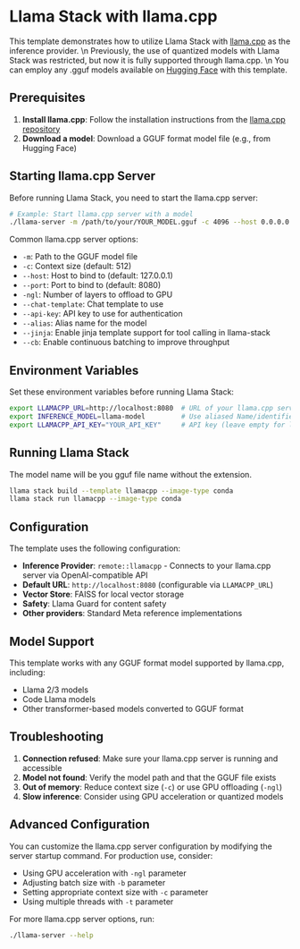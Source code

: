 # Llama Stack with llama.cpp

This template demonstrates how to utilize Llama Stack with [llama.cpp](https://github.com/ggerganov/llama.cpp) as the inference provider. \n
Previously, the use of quantized models with Llama Stack was restricted, but now it is fully supported through llama.cpp. \n
You can employ any .gguf models available on [Hugging Face](https://huggingface.co/models) with this template.


## Prerequisites

1. **Install llama.cpp**: Follow the installation instructions from the [llama.cpp repository](https://github.com/ggerganov/llama.cpp)
2. **Download a model**: Download a GGUF format model file (e.g., from Hugging Face)

## Starting llama.cpp Server

Before running Llama Stack, you need to start the llama.cpp server:

```bash
# Example: Start llama.cpp server with a model
./llama-server -m /path/to/your/YOUR_MODEL.gguf -c 4096 --host 0.0.0.0 --port 8080 --api-key YOUR_API_KEY --jinja -cb --alias llama-model
```

Common llama.cpp server options:

- `-m`: Path to the GGUF model file
- `-c`: Context size (default: 512)
- `--host`: Host to bind to (default: 127.0.0.1)
- `--port`: Port to bind to (default: 8080)
- `-ngl`: Number of layers to offload to GPU
- `--chat-template`: Chat template to use
- `--api-key`: API key to use for authentication
- `--alias`: Alias name for the model
- `--jinja`: Enable jinja template support for tool calling in llama-stack
- `--cb`: Enable continuous batching to improve throughput

## Environment Variables

Set these environment variables before running Llama Stack:

```bash
export LLAMACPP_URL=http://localhost:8080  # URL of your llama.cpp server (without /v1 suffix)
export INFERENCE_MODEL=llama-model         # Use aliased Name/identifier
export LLAMACPP_API_KEY="YOUR_API_KEY"     # API key (leave empty for local servers)
```

## Running Llama Stack

The model name will be you gguf file name without the extension.

```bash
llama stack build --template llamacpp --image-type conda
llama stack run llamacpp --image-type conda
```

## Configuration

The template uses the following configuration:

- **Inference Provider**: `remote::llamacpp` - Connects to your llama.cpp server via OpenAI-compatible API
- **Default URL**: `http://localhost:8080` (configurable via `LLAMACPP_URL`)
- **Vector Store**: FAISS for local vector storage
- **Safety**: Llama Guard for content safety
- **Other providers**: Standard Meta reference implementations

## Model Support

This template works with any GGUF format model supported by llama.cpp, including:

- Llama 2/3 models
- Code Llama models
- Other transformer-based models converted to GGUF format

## Troubleshooting

1. **Connection refused**: Make sure your llama.cpp server is running and accessible
2. **Model not found**: Verify the model path and that the GGUF file exists
3. **Out of memory**: Reduce context size (`-c`) or use GPU offloading (`-ngl`)
4. **Slow inference**: Consider using GPU acceleration or quantized models

## Advanced Configuration

You can customize the llama.cpp server configuration by modifying the server startup command. For production use, consider:

- Using GPU acceleration with `-ngl` parameter
- Adjusting batch size with `-b` parameter
- Setting appropriate context size with `-c` parameter
- Using multiple threads with `-t` parameter

For more llama.cpp server options, run:

```bash
./llama-server --help
```
